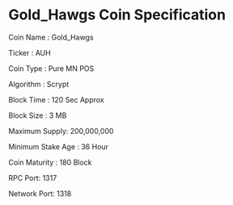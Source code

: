 # Gold_Hawgs Coin Specification

Coin Name : Gold_Hawgs

Ticker : AUH

Coin Type : Pure MN POS 

Algorithm : Scrypt

Block Time : 120 Sec Approx

Block Size : 3 MB 
 
Maximum Supply: 200,000,000

Minimum Stake Age : 36 Hour

Coin Maturity : 180 Block

RPC Port: 1317

Network Port: 1318
